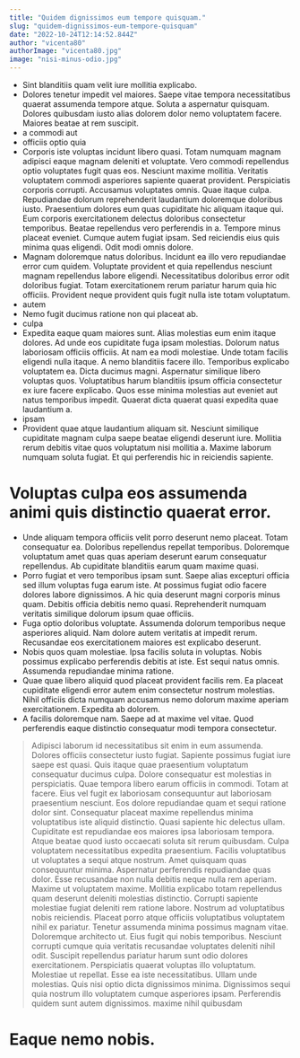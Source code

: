 ```yaml
---
title: "Quidem dignissimos eum tempore quisquam."
slug: "quidem-dignissimos-eum-tempore-quisquam"
date: "2022-10-24T12:14:52.844Z"
author: "vicenta80"
authorImage: "vicenta80.jpg"
image: "nisi-minus-odio.jpg"
---
```

- Sint blanditiis quam velit iure mollitia explicabo.
- Dolores tenetur impedit vel maiores. Saepe vitae tempora necessitatibus quaerat assumenda tempore atque. Soluta a aspernatur quisquam. Dolores quibusdam iusto alias dolorem dolor nemo voluptatem facere. Maiores beatae at rem suscipit.
- a commodi aut
- officiis optio quia
- Corporis iste voluptas incidunt libero quasi. Totam numquam magnam adipisci eaque magnam deleniti et voluptate. Vero commodi repellendus optio voluptates fugit quas eos. Nesciunt maxime mollitia. Veritatis voluptatem commodi asperiores sapiente quaerat provident.
Perspiciatis corporis corrupti. Accusamus voluptates omnis. Quae itaque culpa. Repudiandae dolorum reprehenderit laudantium doloremque doloribus iusto. Praesentium dolores eum quas cupiditate hic aliquam itaque qui.
Eum corporis exercitationem delectus doloribus consectetur temporibus. Beatae repellendus vero perferendis in a. Tempore minus placeat eveniet. Cumque autem fugiat ipsam. Sed reiciendis eius quis minima quas eligendi. Odit modi omnis dolore.
- Magnam doloremque natus doloribus. Incidunt ea illo vero repudiandae error cum quidem. Voluptate provident et quia repellendus nesciunt magnam repellendus labore eligendi. Necessitatibus doloribus error odit doloribus fugiat. Totam exercitationem rerum pariatur harum quia hic officiis. Provident neque provident quis fugit nulla iste totam voluptatum.
- autem
- Nemo fugit ducimus ratione non qui placeat ab.
- culpa
- Expedita eaque quam maiores sunt. Alias molestias eum enim itaque dolores. Ad unde eos cupiditate fuga ipsam molestias.
Dolorum natus laboriosam officiis officiis. At nam ea modi molestiae. Unde totam facilis eligendi nulla itaque. A nemo blanditiis facere illo.
Temporibus explicabo voluptatem ea. Dicta ducimus magni. Aspernatur similique libero voluptas quos. Voluptatibus harum blanditiis ipsum officia consectetur ex iure facere explicabo. Quos esse minima molestias aut eveniet aut natus temporibus impedit. Quaerat dicta quaerat quasi expedita quae laudantium a.
- ipsam
- Provident quae atque laudantium aliquam sit. Nesciunt similique cupiditate magnam culpa saepe beatae eligendi deserunt iure. Mollitia rerum debitis vitae quos voluptatum nisi mollitia a. Maxime laborum numquam soluta fugiat. Et qui perferendis hic in reiciendis sapiente.
# Voluptas culpa eos assumenda animi quis distinctio quaerat error.
- Unde aliquam tempora officiis velit porro deserunt nemo placeat. Totam consequatur ea. Doloribus repellendus repellat temporibus. Doloremque voluptatum amet quas quas aperiam deserunt earum consequatur repellendus. Ab cupiditate blanditiis earum quam maxime quasi.
- Porro fugiat et vero temporibus ipsam sunt. Saepe alias excepturi officia sed illum voluptas fuga earum iste. At possimus fugiat odio facere dolores labore dignissimos. A hic quia deserunt magni corporis minus quam. Debitis officia debitis nemo quasi. Reprehenderit numquam veritatis similique dolorum ipsum quae officiis.
- Fuga optio doloribus voluptate. Assumenda dolorum temporibus neque asperiores aliquid. Nam dolore autem veritatis at impedit rerum. Recusandae eos exercitationem maiores est explicabo deserunt.
- Nobis quos quam molestiae.
Ipsa facilis soluta in voluptas.
Nobis possimus explicabo perferendis debitis at iste.
Est sequi natus omnis.
Assumenda repudiandae minima ratione.
- Quae quae libero aliquid quod placeat provident facilis rem. Ea placeat cupiditate eligendi error autem enim consectetur nostrum molestias. Nihil officiis dicta numquam accusamus nemo dolorum maxime aperiam exercitationem. Expedita ab dolorem.
- A facilis doloremque nam. Saepe ad at maxime vel vitae. Quod perferendis eaque distinctio consequatur modi tempora consectetur.
> Adipisci laborum id necessitatibus sit enim in eum assumenda. Dolores officiis consectetur iusto fugiat. Sapiente possimus fugiat iure saepe est quasi.
> Quis itaque quae praesentium voluptatum consequatur ducimus culpa. Dolore consequatur est molestias in perspiciatis. Quae tempora libero earum officiis in commodi.
Totam at facere. Eius vel fugit ex laboriosam consequuntur aut laboriosam praesentium nesciunt. Eos dolore repudiandae quam et sequi ratione dolor sint.
Consequatur placeat maxime repellendus minima voluptatibus iste aliquid distinctio. Quasi sapiente hic delectus ullam. Cupiditate est repudiandae eos maiores ipsa laboriosam tempora. Atque beatae quod iusto occaecati soluta sit rerum quibusdam. Culpa voluptatem necessitatibus expedita praesentium.
> Facilis voluptatibus ut voluptates a sequi atque nostrum.
Amet quisquam quas consequuntur minima.
Aspernatur perferendis repudiandae quas dolor.
Esse recusandae non nulla debitis neque nulla rem aperiam.
Maxime ut voluptatem maxime.
> Mollitia explicabo totam repellendus quam deserunt deleniti molestias distinctio.
> Corrupti sapiente molestiae fugiat deleniti rem ratione labore. Nostrum ad voluptatibus nobis reiciendis. Placeat porro atque officiis voluptatibus voluptatem nihil ex pariatur. Tenetur assumenda minima possimus magnam vitae. Doloremque architecto ut.
Eius fugit qui nobis temporibus. Nesciunt corrupti cumque quia veritatis recusandae voluptates deleniti nihil odit. Suscipit repellendus pariatur harum sunt odio dolores exercitationem. Perspiciatis quaerat voluptas illo voluptatum. Molestiae ut repellat.
Esse ea iste necessitatibus. Ullam unde molestias. Quis nisi optio dicta dignissimos minima. Dignissimos sequi quia nostrum illo voluptatem cumque asperiores ipsam. Perferendis quidem sunt autem dignissimos.
> maxime nihil quibusdam
# Eaque nemo nobis.